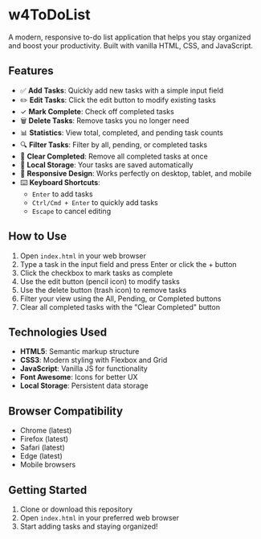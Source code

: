 # w4ToDoList

A modern, responsive to-do list application that helps you stay organized and boost your productivity. Built with vanilla HTML, CSS, and JavaScript.

## Features

- ✅ **Add Tasks**: Quickly add new tasks with a simple input field
- ✏️ **Edit Tasks**: Click the edit button to modify existing tasks
- ✓ **Mark Complete**: Check off completed tasks
- 🗑️ **Delete Tasks**: Remove tasks you no longer need
- 📊 **Statistics**: View total, completed, and pending task counts
- 🔍 **Filter Tasks**: Filter by all, pending, or completed tasks
- 🧹 **Clear Completed**: Remove all completed tasks at once
- 💾 **Local Storage**: Your tasks are saved automatically
- 📱 **Responsive Design**: Works perfectly on desktop, tablet, and mobile
- ⌨️ **Keyboard Shortcuts**:
  - `Enter` to add tasks
  - `Ctrl/Cmd + Enter` to quickly add tasks
  - `Escape` to cancel editing

## How to Use

1. Open `index.html` in your web browser
2. Type a task in the input field and press Enter or click the + button
3. Click the checkbox to mark tasks as complete
4. Use the edit button (pencil icon) to modify tasks
5. Use the delete button (trash icon) to remove tasks
6. Filter your view using the All, Pending, or Completed buttons
7. Clear all completed tasks with the "Clear Completed" button

## Technologies Used

- **HTML5**: Semantic markup structure
- **CSS3**: Modern styling with Flexbox and Grid
- **JavaScript**: Vanilla JS for functionality
- **Font Awesome**: Icons for better UX
- **Local Storage**: Persistent data storage

## Browser Compatibility

- Chrome (latest)
- Firefox (latest)
- Safari (latest)
- Edge (latest)
- Mobile browsers

## Getting Started

1. Clone or download this repository
2. Open `index.html` in your preferred web browser
3. Start adding tasks and staying organized!
